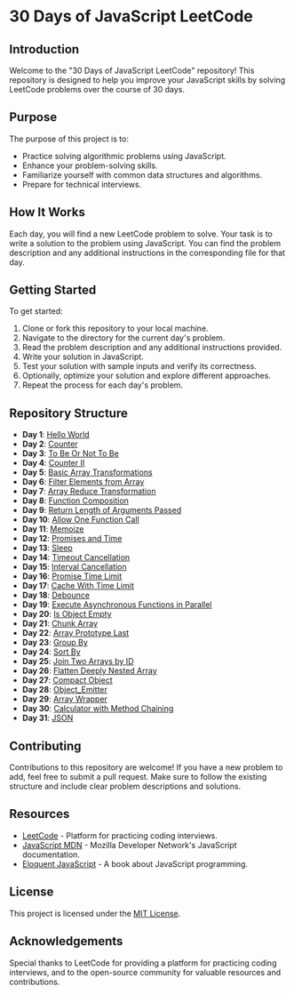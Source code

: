 # 30 Days of JavaScript LeetCode

## Introduction
Welcome to the "30 Days of JavaScript LeetCode" repository! This repository is designed to help you improve your JavaScript skills by solving LeetCode problems over the course of 30 days.

## Purpose
The purpose of this project is to:
- Practice solving algorithmic problems using JavaScript.
- Enhance your problem-solving skills.
- Familiarize yourself with common data structures and algorithms.
- Prepare for technical interviews.

## How It Works
Each day, you will find a new LeetCode problem to solve. Your task is to write a solution to the problem using JavaScript. You can find the problem description and any additional instructions in the corresponding file for that day.

## Getting Started
To get started:
1. Clone or fork this repository to your local machine.
2. Navigate to the directory for the current day's problem.
3. Read the problem description and any additional instructions provided.
4. Write your solution in JavaScript.
5. Test your solution with sample inputs and verify its correctness.
6. Optionally, optimize your solution and explore different approaches.
7. Repeat the process for each day's problem.

## Repository Structure
- **Day 1**: [Hello World](Hello_World.js)
- **Day 2**: [Counter](Counter.js)
- **Day 3**: [To Be Or Not To Be](To_Be_Or_Not_To_Be.js)
- **Day 4**: [Counter II](Counter2.js)
- **Day 5**: [Basic Array Transformations](Basic_Array_Transformations.js)
- **Day 6**: [Filter Elements from Array](Filter_Elements_from_Array.js)
- **Day 7**: [Array Reduce Transformation](Array_Reduce_Transformation.js)
- **Day 8**: [Function Composition](Function_Composition.js)
- **Day 9**: [Return Length of Arguments Passed](Return_Length_Of_Arguments_Passed.js)
- **Day 10**: [Allow One Function Call](Allow_One_Function_Call.js)
- **Day 11**: [Memoize](Memoize.js)
- **Day 12**: [Promises and Time](Promises_and_Time.js)
- **Day 13**: [Sleep](Sleep.js)
- **Day 14**: [Timeout Cancellation](Timeout_Cancellation.js)
- **Day 15**: [Interval Cancellation](Interval_Cancellation.js)
- **Day 16**: [Promise Time Limit](Promise_Time_Limit.js)
- **Day 17**: [Cache With Time Limit](Cache_With_Time_Limit.js)
- **Day 18**: [Debounce](Debounce.js)
- **Day 19**: [Execute Asynchronous Functions in Parallel](Execute_Asynchronous_Functions_In_Parallel.js)
- **Day 20**: [Is Object Empty](Is_Object_Empty.js)
- **Day 21**: [Chunk Array](Chunk_Array.js)
- **Day 22**: [Array Prototype Last](Array_Prototype_Last.js)
- **Day 23**: [Group By](Group_By.js)
- **Day 24**: [Sort By](Sort_By.js)
- **Day 25**: [Join Two Arrays by ID](Join_Two_Arrays_By_Id.js)
- **Day 26**: [Flatten Deeply Nested Array](Flatten_Deeply_Nested_Array.js)
- **Day 27**: [Compact Object](Compact_Object.js)
- **Day 28**: [Object_Emitter](Object_Emitter.js)
- **Day 29**: [Array Wrapper](Array_Wrapper.js)
- **Day 30**: [Calculator with Method Chaining](Calculator_With_Method_Chaining.js)
- **Day 31**: [JSON](JSON.js)


## Contributing
Contributions to this repository are welcome! If you have a new problem to add, feel free to submit a pull request. Make sure to follow the existing structure and include clear problem descriptions and solutions.

## Resources
- [LeetCode](https://leetcode.com/) - Platform for practicing coding interviews.
- [JavaScript MDN](https://developer.mozilla.org/en-US/docs/Web/JavaScript) - Mozilla Developer Network's JavaScript documentation.
- [Eloquent JavaScript](https://eloquentjavascript.net/) - A book about JavaScript programming.

## License
This project is licensed under the [MIT License](LICENSE).

## Acknowledgements
Special thanks to LeetCode for providing a platform for practicing coding interviews, and to the open-source community for valuable resources and contributions.
